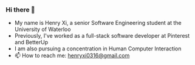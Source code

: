 ### Hi there 👋
- My name is Henry Xi, a senior Software Engineering student at the University of Waterloo
- Previously, I've worked as a full-stack software developer at Pinterest and BetterUp
- I am also pursuing a concentration in Human Computer Interaction
- 📫 How to reach me: henryxi0316@gmail.com

